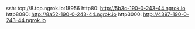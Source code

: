 ssh: tcp://8.tcp.ngrok.io:18956 
http80: http://5b3c-190-0-243-44.ngrok.io 
http8080: http://8a52-190-0-243-44.ngrok.io 
http3000: http://4397-190-0-243-44.ngrok.io 
